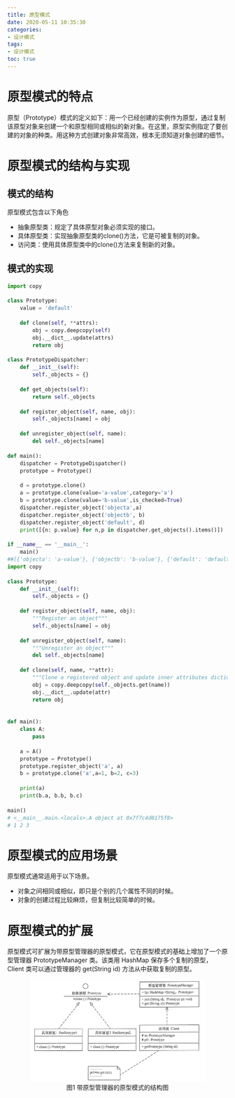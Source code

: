 ```yaml
---
title: 原型模式
date: 2020-05-11 10:35:30
categories: 
- 设计模式
tags:
- 设计模式
toc: true
---
```

# 原型模式的特点
原型（Prototype）模式的定义如下：用一个已经创建的实例作为原型，通过复制该原型对象来创建一个和原型相同或相似的新对象。在这里，原型实例指定了要创建的对象的种类。用这种方式创建对象非常高效，根本无须知道对象创建的细节。
# 原型模式的结构与实现
## 模式的结构
原型模式包含以下角色
* 抽象原型类：规定了具体原型对象必须实现的接口。
* 具体原型类：实现抽象原型类的clone()方法，它是可被复制的对象。
* 访问类：使用具体原型类中的clone()方法来复制新的对象。

## 模式的实现
```python
import copy

class Prototype:
    value = 'default'

    def clone(self, **attrs):
        obj = copy.deepcopy(self)
        obj.__dict__.update(attrs)
        return obj
    
class PrototypeDispatcher:
    def __init__(self):
        self._objects = {}
    
    def get_objects(self):
        return self._objects
    
    def register_object(self, name, obj):
        self._objects[name] = obj
    
    def unregister_object(self, name):
        del self._objects[name]

def main():
    dispatcher = PrototypeDispatcher()
    prototype = Prototype()

    d = prototype.clone()
    a = prototype.clone(value='a-value',category='a')
    b = prototype.clone(value='b-value',is_checked=True)
    dispatcher.register_object('objecta',a)
    dispatcher.register_object('objectb', b)
    dispatcher.register_object('default', d)
    print([{n: p.value} for n,p in dispatcher.get_objects().items()])

if __name__ == '__main__':
    main()
##[{'objecta': 'a-value'}, {'objectb': 'b-value'}, {'default': 'default'}]
import copy

class Prototype:
    def __init__(self):
        self._objects = {}

    def register_object(self, name, obj):
        """Register an object"""
        self._objects[name] = obj

    def unregister_object(self, name):
        """Unregister an object"""
        del self._objects[name]

    def clone(self, name, **attr):
        """Clone a registered object and update inner attributes dictionary"""
        obj = copy.deepcopy(self._objects.get(name))
        obj.__dict__.update(attr)
        return obj


def main():
    class A:
        pass

    a = A()
    prototype = Prototype()
    prototype.register_object('a', a)
    b = prototype.clone('a',a=1, b=2, c=3)

    print(a)
    print(b.a, b.b, b.c)

main()
# <__main__.main.<locals>.A object at 0x7f7c4d0175f8>
# 1 2 3
```
# 原型模式的应用场景
原型模式通常适用于以下场景。
* 对象之间相同或相似，即只是个别的几个属性不同的时候。
* 对象的创建过程比较麻烦，但复制比较简单的时候。

# 原型模式的扩展
原型模式可扩展为带原型管理器的原型模式，它在原型模式的基础上增加了一个原型管理器 PrototypeManager 类。该类用 HashMap 保存多个复制的原型，Client 类可以通过管理器的 get(String id) 方法从中获取复制的原型。
<div align=center><img src="/image/yxglq.png" width="400"/></div>
<center>图1 带原型管理器的原型模式的结构图</center>